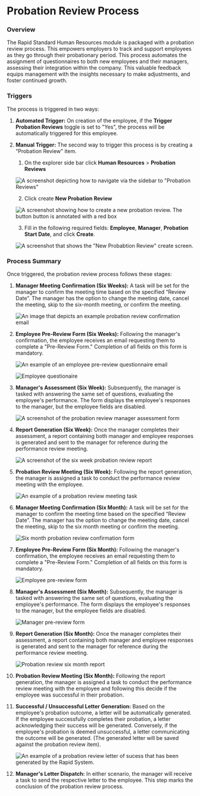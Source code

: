 # Probation Review Process

### Overview

The Rapid Standard Human Resources module is packaged with a probation review process. This empowers employers to track and support employees as they go through their probationary period. This process automates the assignment of questionnaires to both new employees and their managers, assessing their integration within the company. This valuable feedback equips management with the insights necessary to make adjustments, and foster continued growth.

### Triggers

The process is triggered in two ways:

1. **Automated Trigger:** On creation of the employee, if the **Trigger Probation Reviews** toggle is set to "Yes", the process will be automatically triggered for this employee.
2. **Manual Trigger:** The second way to trigger this process is by creating a “Probation Review” item.
    1. On the explorer side bar click **Human Resources** > **Probation Reviews** 
    
    ![A screenshot depicting how to navigate via the sidebar to "Probation Reviews"](<Sidebar navigate to probation reviews.png>)

    2. Click create **New Probation Review**
    
    ![A screenshot showing how to create a new probation review. The button button is annotated with a red box](<Create new probation review button highlighted.png>)

    3. Fill in the following required fields: **Employee**, **Manager**, **Probation Start Date**, and click **Create**. 

    ![A screenshot that shows the "New Probabtion Review" create screen.](<New probation review create screen.png>)    

### Process Summary

Once triggered, the probation review process follows these stages:

1. **Manager Meeting Confirmation (Six Weeks):** A task will be set for the manager to confirm the meeting time based on the specified “Review Date”. The manager has the option to change the meeting date, cancel the meeting, skip to the six-month meeting, or confirm the meeting. 

    ![An image that depicts an example probation review confirmation email](<Probation review confirmation email.png>)

2. **Employee Pre-Review Form (Six Weeks):** Following the manager's confirmation, the employee receives an email requesting them to complete a "Pre-Review Form." Completion of all fields on this form is mandatory.  

    ![An example of an employee pre-review questionnaire email](<Employee pre review questionaire email.png>)
    
    ![Employee questionaire](<Employee questionaire.png>)

3. **Manager's Assessment (Six Week):** Subsequently, the manager is tasked with answering the same set of questions, evaluating the employee's performance. The form displays the employee's responses to the manager, but the employee fields are disabled.  

    ![A screenshot of the probation review manager assessment form](<Probation review manager assessment form.png>)

4. **Report Generation (Six Week):** Once the manager completes their assessment, a report containing both manager and employee responses is generated and sent to the manager for reference during the performance review meeting.  

    ![A screenshot of the six week probation review report](<Six week probation review report.png>)

5. **Probation Review Meeting (Six Week):** Following the report generation, the manager is assigned a task to conduct the performance review meeting with the employee.  

    ![An example of a probation review meeting task](<Probation review meeting task.png>)

6. **Manager Meeting Confirmation (Six Month):** A task will be set for the manager to confirm the meeting time based on the specified “Review Date”. The manager has the option to change the meeting date, cancel the meeting, skip to the six month meeting or confirm the meeting.  

    ![Six month probation review confirmation form](<Six month probation review confirmation form.png>)
    
7. **Employee Pre-Review Form (Six Month):** Following the manager's confirmation, the employee receives an email requesting them to complete a "Pre-Review Form." Completion of all fields on this form is mandatory.  

    ![Employee pre-review form](<Employee pre review form.png>)

8. **Manager's Assessment (Six Month):** Subsequently, the manager is tasked with answering the same set of questions, evaluating the employee's performance. The form displays the employee's responses to the manager, but the employee fields are disabled.  

    ![Manager pre-review form](<Manager pre review form.png>)

9. **Report Generation (Six Month):** Once the manager completes their assessment, a report containing both manager and employee responses is generated and sent to the manager for reference during the performance review meeting.  

    ![Probation review six month report](<Probation review six month report.png>)

10. **Probation Review Meeting (Six Month):** Following the report generation, the manager is assigned a task to conduct the performance review meeting with the employee and following this decide if the employee was successful in their probation.

11. **Successful / Unsuccessful Letter Generation:** Based on the employee's probation outcome, a letter will be automatically generated. If the employee successfully completes their probation, a letter acknowledging their success will be generated. Conversely, if the employee's probation is deemed unsuccessful, a letter communicating the outcome will be generated. (The generated letter will be saved against the probation review item).  

    ![An example of a probation review letter of sucess that has been generated by the Rapid System.](<Probation review Letter of sucess.png>)
    
12. **Manager's Letter Dispatch:** In either scenario, the manager will receive a task to send the respective letter to the employee. This step marks the conclusion of the probation review process.